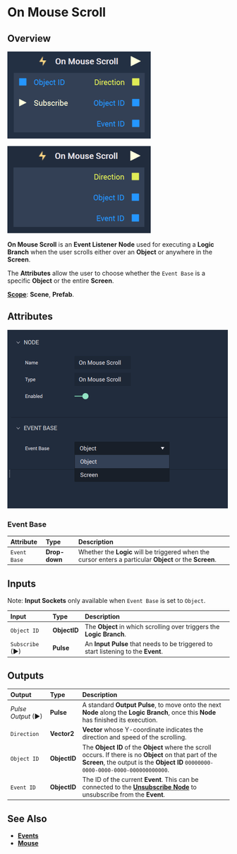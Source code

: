 # On Mouse Scroll

## Overview

![The On Mouse Scroll Node with Object base.](../../../.gitbook/assets/on-mouse-scroll-objbase.png)

![The On Mouse Scroll Node with Screen base.](../../../.gitbook/assets/on-mouse-scroll-scrbase.png)

**On Mouse Scroll** is an **Event Listener** **Node** used for executing a **Logic Branch** when the user scrolls either over an **Object** or anywhere in the **Screen**.

The **Attributes** allow the user to choose whether the `Event Base` is a specific **Object** or the entire **Screen**.

[**Scope**](../../overview.md#scopes): **Scene**, **Prefab**.

## Attributes

![The On Mouse Scroll Node Attributes.](../../../.gitbook/assets/on-mouse-scroll-attri.png)

### Event Base

| Attribute | Type | Description |
| :--- | :--- | :--- |
| `Event Base` | **Drop-down** | Whether the **Logic** will be triggered when the cursor enters a particular **Object** or the **Screen**.  |

## Inputs

Note: **Input Sockets** only available when `Event Base` is set to `Object`.

| Input | Type | Description |
| :--- | :--- | :--- |
| `Object ID` | **ObjectID** | The **Object** in which scrolling over triggers the **Logic Branch**. |
| `Subscribe` (►)|**Pulse** | An **Input Pulse** that needs to be triggered to start listening to the **Event**. |

## Outputs

| Output | Type | Description |
| :--- | :--- | :--- |
| _Pulse Output_ \(►\) | **Pulse** | A standard **Output Pulse**, to move onto the next **Node** along the **Logic Branch**, once this **Node** has finished its execution. |
| `Direction` | **Vector2** | **Vector** whose Y-coordinate indicates the direction and speed of the scrolling. |
| `Object ID` | **ObjectID** |  The **Object ID** of the **Object** where the scroll occurs. If there is no **Object** on that part of the **Screen**, the output is the **Object ID** `00000000-0000-0000-0000-000000000000`. |
|`Event ID`| **ObjectID**| The ID of the current **Event**. This can be connected to the [**Unsubscribe Node**](../../incari/event/unsubscribe.md) to unsubscribe from the **Event**.|

## See Also

* [**Events**](../)
* [**Mouse**](./)

